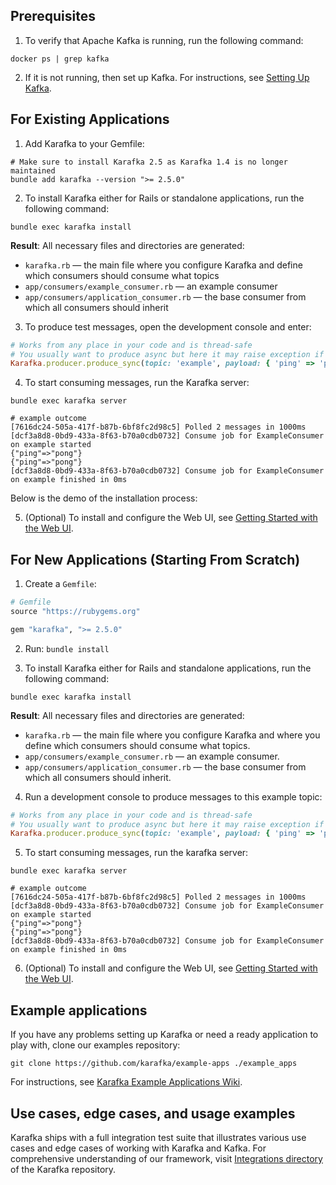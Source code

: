 ## Prerequisites

1. To verify that Apache Kafka is running, run the following command:

```shell
docker ps | grep kafka
```

2. If it is not running, then set up Kafka. For instructions, see [Setting Up Kafka](Kafka-Setting-Up).

## For Existing Applications

1. Add Karafka to your Gemfile:

```shell
# Make sure to install Karafka 2.5 as Karafka 1.4 is no longer maintained
bundle add karafka --version ">= 2.5.0"
```

2. To install Karafka either for Rails or standalone applications, run the following command:

```shell
bundle exec karafka install
```

**Result**: All necessary files and directories are generated:

- `karafka.rb` — the main file where you configure Karafka and define which consumers should consume what topics
- `app/consumers/example_consumer.rb` — an example consumer
- `app/consumers/application_consumer.rb` — the base consumer from which all consumers should inherit

3. To produce test messages, open the development console and enter:

```ruby
# Works from any place in your code and is thread-safe
# You usually want to produce async but here it may raise exception if Kafka is not available, etc
Karafka.producer.produce_sync(topic: 'example', payload: { 'ping' => 'pong' }.to_json)
```

4. To start consuming messages, run the Karafka server:

```shell
bundle exec karafka server

# example outcome
[7616dc24-505a-417f-b87b-6bf8fc2d98c5] Polled 2 messages in 1000ms
[dcf3a8d8-0bd9-433a-8f63-b70a0cdb0732] Consume job for ExampleConsumer on example started
{"ping"=>"pong"}
{"ping"=>"pong"}
[dcf3a8d8-0bd9-433a-8f63-b70a0cdb0732] Consume job for ExampleConsumer on example finished in 0ms
```

Below is the demo of the installation process:

<div class="asciinema" data-cols="100" data-rows="14" data-cast="getting-started">
  <span style="display: none;">
    Note: Asciinema videos are not visible when viewing this wiki on GitHub. Go to
    <a href="https://karafka.io/docs">online</a>
    documentation instead.
  </span>
</div>

5. (Optional) To install and configure the Web UI, see [Getting Started with the Web UI](Web-UI-Getting-Started).

## For New Applications (Starting From Scratch)

1. Create a `Gemfile`:

```ruby
# Gemfile
source "https://rubygems.org"

gem "karafka", ">= 2.5.0"
```

2. Run: `bundle install`

3. To install Karafka either for Rails and standalone applications, run the following command:

```shell
bundle exec karafka install
```

**Result**: All necessary files and directories are generated:

- `karafka.rb` — the main file where you configure Karafka and where you define which consumers should consume what topics.
- `app/consumers/example_consumer.rb` — an example consumer.
- `app/consumers/application_consumer.rb` — the base consumer from which all consumers should inherit.

4. Run a development console to produce messages to this example topic:

```ruby
# Works from any place in your code and is thread-safe
# You usually want to produce async but here it may raise exception if Kafka is not available, etc
Karafka.producer.produce_sync(topic: 'example', payload: { 'ping' => 'pong' }.to_json)
```

5. To start consuming messages, run the karafka server:

```shell
bundle exec karafka server

# example outcome
[7616dc24-505a-417f-b87b-6bf8fc2d98c5] Polled 2 messages in 1000ms
[dcf3a8d8-0bd9-433a-8f63-b70a0cdb0732] Consume job for ExampleConsumer on example started
{"ping"=>"pong"}
{"ping"=>"pong"}
[dcf3a8d8-0bd9-433a-8f63-b70a0cdb0732] Consume job for ExampleConsumer on example finished in 0ms
```
6. (Optional) To install and configure the Web UI, see [Getting Started with the Web UI](Web-UI-Getting-Started).

## Example applications

If you have any problems setting up Karafka or need a ready application to play with, clone our examples repository:

```shell
git clone https://github.com/karafka/example-apps ./example_apps
```

For instructions, see [Karafka Example Applications Wiki](https://github.com/karafka/example-apps/blob/master/README.md).

## Use cases, edge cases, and usage examples

Karafka ships with a full integration test suite that illustrates various use cases and edge cases of working with Karafka and Kafka. For comprehensive understanding of our framework, visit [Integrations directory](https://github.com/karafka/karafka/tree/master/spec/integrations) of the Karafka repository.
